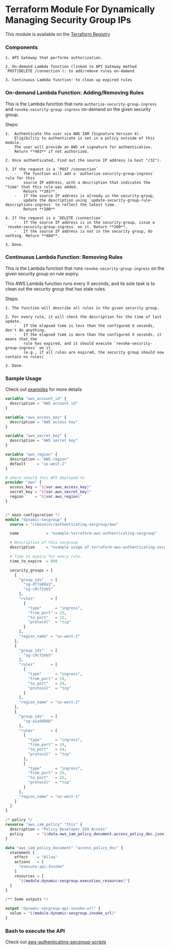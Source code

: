 # Terraform Module For Dynamically Managing Security Group IPs

This module is available on the [Terraform Registry](https://registry.terraform.io/modules/riboseinc/authenticating-secgroup)


### Components

    1. API Gateway that performs authorization.

    2. On-demand Lambda function (linked to API Gateway method `POST|DELETE /connection`): to add/remove rules on-demand

    3. Continuous Lambda function: to clean up expired rules


### On-demand Lambda Function: Adding/Removing Rules

This is the Lambda function that runs `authorize-security-group-ingress` and
`revoke-security-group-ingress` on-demand on the given security group.

Steps:

    1.  Authenticate the user via AWS IAM (Signature Version 4).
        Eligibility to authenticate is set in a policy outside of this module.
        The user will provide an AWS v4 signature for authentication.
        Return **403** if not authorized.

    2. Once authenticated, Find out the source IP address (a host "/32").

    3. If the request is a `POST /connection`
        -   The function will add a `authorize-security-group-ingress` rule for this
            source IP address, with a description that indicates the "time" that this rule was added.
            Return **201**.
        -   If the source IP address is already in the security-group,
            update the description using `update-security-group-rule-descriptions-ingress` to reflect the latest time.
            Return **200**

    4. If the request is a `DELETE /connection`
        -   If the source IP address is in the security-group, issue a `revoke-security-group-ingress` on it. Return **200**.
        -   If the source IP address is not in the security group, do nothing. Return **404**.

    3. Done.

### Continuous Lambda Function: Removing Rules

This is the Lambda function that runs `revoke-security-group-ingress` on the
given security group on rule expiry.

This AWS Lambda function runs every X seconds, and its sole task is to clean
out the security group that has stale rules.

Steps:

    1. The function will describe all rules in the given security group.

    2. For every rule, it will check the description for the time of last update.
        -   If the elapsed time is less than the configured X seconds, don't do anything.
        -   If the elapsed time is more than the configured X seconds, it means that the
            rule has expired, and it should execute `revoke-security-group-ingress` on it.
            (e.g., if all rules are expired, the security group should now contain no rules)

    3. Done.


### Sample Usage

Check out [examples](https://github.com/riboseinc/terraform-aws-authenticating-secgroup/tree/master/examples) for more details

```terraform
variable "aws_account_id" {
  description = "AWS account id"
}

variable "aws_access_key" {
  description = "AWS access key"
}

variable "aws_secret_key" {
  description = "AWS secret key"
}

variable "aws_region" {
  description = "AWS region"
  default     = "us-west-2"
}

# where should this API deployed to
provider "aws" {
  access_key = "${var.aws_access_key}"
  secret_key = "${var.aws_secret_key}"
  region     = "${var.aws_region}"
}


/* main configuration */
module "dynamic-secgroup" {
  source = "riboseinc/authenticating-secgroup/aws"

  name            = "example-terraform-aws-authenticating-secgroup"

  # Description of this secgroup
  description     = "example usage of terraform-aws-authenticating-secgroup"

  # Time to expiry for every rule.
  time_to_expire  = 600

  security_groups = [
    {
      "group_ids"   = [
        "sg-df7a88a3",
        "sg-c9c72eb5"
      ],
      "rules"       = [
        {
          "type"      = "ingress",
          "from_port" = 22,
          "to_port"   = 22,
          "protocol"  = "tcp"
        }
      ],
      "region_name" = "us-west-2"
    },
    {
      "group_ids"   = [
        "sg-c9c72eb5"
      ],
      "rules"       = [
        {
          "type"      = "ingress",
          "from_port" = 24,
          "to_port"   = 24,
          "protocol"  = "tcp"
        }
      ],
      "region_name" = "us-west-2"
    },
    {
      "group_ids"   = [
        "sg-a1a9d8d8"
      ],
      "rules"       = [
        {
          "type"      = "ingress",
          "from_port" = 24,
          "to_port"   = 24,
          "protocol"  = "tcp"
        },
        {
          "type"      = "ingress",
          "from_port" = 25,
          "to_port"   = 25,
          "protocol"  = "tcp"
        }
      ],
      "region_name" = "us-west-1"
    }
  ]
}

/* policy */
resource "aws_iam_policy" "this" {
  description = "Policy Developer SSH Access"
  policy      = "${data.aws_iam_policy_document.access_policy_doc.json}"
}

data "aws_iam_policy_document" "access_policy_doc" {
  statement {
    effect    = "Allow"
    actions   = [
      "execute-api:Invoke"
    ]
    resources = [
      "${module.dynamic-secgroup.execution_resources}"]
  }
}

/** Some outputs */

output "dynamic-secgroup-api-invoke-url" {
  value = "${module.dynamic-secgroup.invoke_url}"
}
```



### Bash to execute the API
Check out [aws-authenticating-secgroup-scripts](https://github.com/riboseinc/aws-authenticating-secgroup-scripts)
